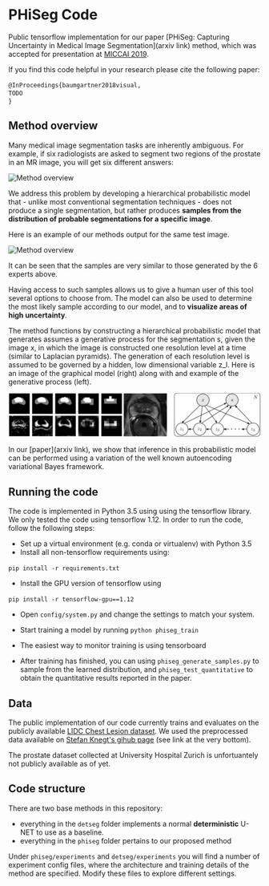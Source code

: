 # PHiSeg Code

Public tensorflow implementation for our paper [PHiSeg: Capturing Uncertainty in 
Medical Image Segmentation](arxiv link) method, 
which was accepted for presentation at [MICCAI 2019](https://www.miccai2019.org/). 

If you find this code helpful in your research please cite the following paper:

```
@InProceedings{baumgartner2018visual,
TODO
}
```

## Method overview

Many medical image segmentation tasks are inherently ambiguous. For example, if six radiologists are asked
to segment two regions of the prostate in an MR image, you will get six different answers:

![Method overview](figures/gt_id165.gif)

We address this problem by developing a hierarchical probabilistic model that - unlike
most conventional segmentation techniques - does not produce a single segmentation, 
but rather produces **samples from the distribution of probable segmentations for a specific image**.

Here is an example of our methods output for the same test image. 

![Method overview](figures/samples_id165.gif)

It can be seen that the samples are very similar to those generated by the 6 experts above. 

Having access to such samples allows us to give a human user of this tool several options to choose from. 
The model can also be used to determine the most likely sample according to our model, and to **visualize 
areas of high uncertainty**. 

The method functions by constructing a hierarchical probabilistic model that generates assumes 
a generative process for the segmentation s, given the image x, in which the image is constructed
one resolution level at a time (similar to Laplacian pyramids). The generation of each resolution 
level is assumed to be governed by a hidden, low dimensional variable z_l. Here is an image of the graphical model (right)
along with and example of the generative process (left).

![Method overview](figures/graphical_model.png)

In our [paper](arxiv link), we show that inference in this probabilistic model can be performed
using a variation of the well known autoencoding variational Bayes framework. 

## Running the code

The code is implemented in Python 3.5 using using the tensorflow library. We only  tested the code
using tensorflow 1.12. In order to run the code, follow the following steps:

 * Set up a virtual environment (e.g. conda or virtualenv) with Python 3.5
 * Install all non-tensorflow requirements using:
  
  ````pip install -r requirements.txt````
  
 * Install the GPU version of tensorflow using
 
 ````pip install -r tensorflow-gpu==1.12````

 * Open `config/system.py` and change the settings to match your system.

 * Start training a model by running `python phiseg_train`
 
 * The easiest way to monitor training is using tensorboard
 
 * After training has finished, you can using `phiseg_generate_samples.py` to sample from 
 the learned distribution, and `phiseg_test_quantitative` to obtain the quantitative results
 reported in the paper. 

## Data

The public implementation of our code currently trains and evaluates on the publicly available
[LIDC Chest Lesion dataset](https://wiki.cancerimagingarchive.net/display/Public/LIDC-IDRI). We used the 
 preprocessed data available on [Stefan Knegt's gihub page](https://github.com/stefanknegt/Probabilistic-Unet-Pytorch) 
 (see link at the very bottom). 
 
The prostate dataset collected at University Hospital Zurich is unfortuantely not publicly available
as of yet. 

## Code structure

There are two base methods in this repository:
 * everything in the `detseg` folder implements a normal **deterministic** U-NET to use as a baseline. 
 * everything in the `phiseg` folder pertains to our proposed method
 
Under `phiseg/experiments` and `detseg/experiments` you will find a number of experiment config files, where the
architecture and training details of the method are specified. Modify these files to explore different settings. 